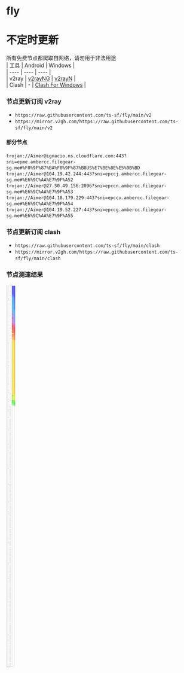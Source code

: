 # fly
# 不定时更新
所有免费节点都爬取自网络，请勿用于非法用途  
|  工具  | Android  | Windows  |  
|  ----  | ----   | ----  |  
| v2ray  | [v2rayNG](https://github.com/2dust/v2rayNG/releases) | [v2rayN](https://github.com/2dust/v2rayN/releases) |  
| Clash  | - | [Clash For Windows](https://github.com/2dust/clashN/releases) | 
  
### 节点更新订阅  v2ray
- `https://raw.githubusercontent.com/ts-sf/fly/main/v2`  
- `https://mirror.v2gh.com/https://raw.githubusercontent.com/ts-sf/fly/main/v2`  

#### 部分节点  
``` 
trojan://Aimer@ignacio.ns.cloudflare.com:443?sni=epme.ambercc.filegear-sg.me#%F0%9F%87%BA%F0%9F%87%B8US%E7%BE%8E%E5%9B%BD
trojan://Aimer@104.19.42.244:443?sni=epccj.ambercc.filegear-sg.me#%E6%9C%AA%E7%9F%A52
trojan://Aimer@27.50.49.156:2096?sni=epccn.ambercc.filegear-sg.me#%E6%9C%AA%E7%9F%A53
trojan://Aimer@104.18.179.229:443?sni=epccu.ambercc.filegear-sg.me#%E6%9C%AA%E7%9F%A54
trojan://Aimer@104.19.52.227:443?sni=epccg.ambercc.filegear-sg.me#%E6%9C%AA%E7%9F%A55
```
### 节点更新订阅  clash
- `https://raw.githubusercontent.com/ts-sf/fly/main/clash`  
- `https://mirror.v2gh.com/https://raw.githubusercontent.com/ts-sf/fly/main/clash`  

### 节点测速结果
![image](traffic.png)
